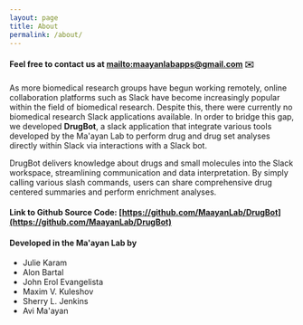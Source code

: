 ```yaml
---
layout: page
title: About 
permalink: /about/
---
```


#### Feel free to contact us at <mailto:maayanlabapps@gmail.com> ✉️

As more biomedical research groups have begun working remotely, online collaboration platforms such as Slack have become increasingly popular within the field of biomedical research. Despite this, there were currently no biomedical research Slack applications available. In order to bridge this gap, we developed **DrugBot**, a slack application that integrate various tools developed by the Ma'ayan Lab to perform drug and drug set analyses directly within Slack via interactions with a Slack bot.

DrugBot delivers knowledge about drugs and small molecules into the Slack workspace, streamlining communication and data interpretation. By simply calling various slash commands, users can share comprehensive drug centered summaries and perform enrichment analyses.

#### Link to Github Source Code: [https://github.com/MaayanLab/DrugBot](https://github.com/MaayanLab/DrugBot)

#### Developed in the Ma'ayan Lab by
- Julie Karam
- Alon Bartal
- John Erol Evangelista
- Maxim V. Kuleshov
- Sherry L. Jenkins
- Avi Ma'ayan